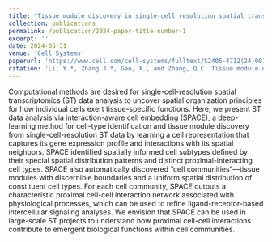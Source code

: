 ```yaml
---
title: "Tissue module discovery in single-cell resolution spatial transcriptomics data via cell-cell interaction-aware cell embedding."
collection: publications
permalink: /publication/2024-paper-title-number-1
excerpt: ''
date: 2024-05-31
venue: 'Cell Systems'
paperurl: 'https://www.cell.com/cell-systems/fulltext/S2405-4712(24)00124-8'
citation: 'Li, Y.*, Zhang J.*, Gao, X., and Zhang, Q.C. Tissue module discovery in single-cell resolution spatial transcriptomics data via cell-cell interaction-aware cell embedding. Cell Syst (2024) May 29: S2405-4712(24)00124-8.'
---
```


Computational methods are desired for single-cell-resolution spatial transcriptomics (ST) data analysis to uncover spatial organization principles for how individual cells exert tissue-specific functions. Here, we present ST data analysis via interaction-aware cell embedding (SPACE), a deep-learning method for cell-type identification and tissue module discovery from single-cell-resolution ST data by learning a cell representation that captures its gene expression profile and interactions with its spatial neighbors. SPACE identified spatially informed cell subtypes defined by their special spatial distribution patterns and distinct proximal-interacting cell types. SPACE also automatically discovered “cell communities”—tissue modules with discernible boundaries and a uniform spatial distribution of constituent cell types. For each cell community, SPACE outputs a characteristic proximal cell-cell interaction network associated with physiological processes, which can be used to refine ligand-receptor-based intercellular signaling analyses. We envision that SPACE can be used in large-scale ST projects to understand how proximal cell-cell interactions contribute to emergent biological functions within cell communities. 
